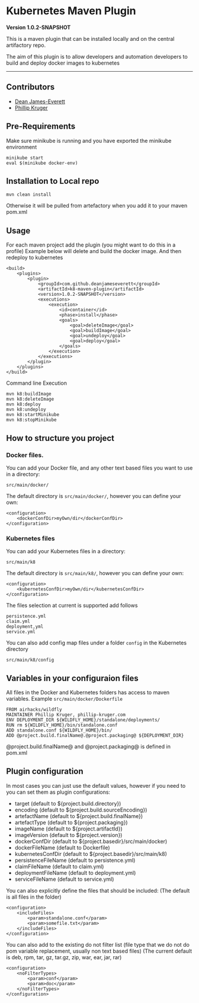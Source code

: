 # Kubernetes Maven Plugin

**Version 1.0.2-SNAPSHOT**

This is a maven plugin that can be installed locally and 
on the central artifactory repo.

The aim of this plugin is to allow developers and automation developers
to build and deploy docker images to kubernetes

---

## Contributors

* [Dean James-Everett](https://github.com/deanjameseverett)
* [Phillip Kruger](https://github.com/phillip-kruger)

## Pre-Requirements

Make sure minikube is running and you have exported the minikube environment

	minikube start	
	eval $(minikube docker-env)

## Installation to Local repo 

    mvn clean install

Otherwise it will be pulled from artefactory when you add it to your maven pom.xml

## Usage

For each maven project add the plugin (you might want to do this in a profile)
Example below will delete and build the docker image. And then redeploy to kubernetes
    
    <build>
        <plugins>
            <plugin>
                <groupId>com.github.deanjameseverett</groupId>
                <artifactId>k8-maven-plugin</artifactId>
                <version>1.0.2-SNAPSHOT</version>
                <executions>
                    <execution>
                        <id>container</id>
                        <phase>install</phase>
                        <goals>
                            <goal>deleteImage</goal>
                            <goal>buildImage</goal>
                            <goal>undeploy</goal>
                            <goal>deploy</goal>
                        </goals>
                    </execution>
                </executions>
            </plugin>
        </plugins>
    </build>

Command line Execution

    mvn k8:buildImage
    mvn k8:deleteImage
    mvn k8:deploy
    mvn k8:undeploy
    mvn k8:startMinikube
    mvn k8:stopMinikube
    
## How to structure you project

### Docker files.

You can add your Docker file, and any other text based files you want to use in a directory:

    src/main/docker/

The default directory is `src/main/docker/`, however you can define your own:

    <configuration>
        <dockerConfDir>myOwn/dir</dockerConfDir>
    </configuration>

### Kubernetes files

You can add your Kubernetes files in a directory:

    src/main/k8

The default directory is `src/main/k8/`, however you can define your own:

    <configuration>
        <kubernetesConfDir>myOwn/dir</kubernetesConfDir>
    </configuration>
    
The files selection at current is supported add follows

    persistence.yml
    claim.yml
    deployment,yml
    service.yml
    
You can also add config map files under a folder `config` in the Kubernetes directory

    src/main/k8/config
    
## Variables in your configuraion files

All files in the Docker and Kubernetes folders has access to maven variables. 
Example `src/main/docker/Dockerfile`

    FROM airhacks/wildfly
    MAINTAINER Phillip Kruger, phillip-kruger.com
    ENV DEPLOYMENT_DIR ${WILDFLY_HOME}/standalone/deployments/
    RUN rm ${WILDFLY_HOME}/bin/standalone.conf
    ADD standalone.conf ${WILDFLY_HOME}/bin/
    ADD @project.build.finalName@.@project.packaging@ ${DEPLOYMENT_DIR}

@project.build.finalName@ and @project.packaging@ is defined in pom.xml

## Plugin configuration

In most cases you can just use the default values, however if you need to you can set them as plugin configurations:

* target (default to ${project.build.directory})
* encoding (default to ${project.build.sourceEncoding})
* artefactName (default to ${project.build.finalName})
* artefactType (default to ${project.packaging})
* imageName (default to ${project.artifactId})
* imageVersion (default to ${project.version})
* dockerConfDir (default to ${project.basedir}/src/main/docker)
* dockerFileName (default to Dockerfile)
* kubernetesConfDir (default to ${project.basedir}/src/main/k8)
* persistenceFileName (default to persistence.yml)
* claimFileName (default to claim.yml)
* deploymentFileName (default to deployment.yml)
* serviceFileName (default to service.yml)

You can also explicitly define the files that should be included:
(The default is all files in the folder)

    <configuration>
        <includeFiles>
            <param>standalone.conf</param>
            <param>somefile.txt</param>
        </includeFiles>
    </configuration>

You can also add to the existing do not filter list (file type that we do not do pom variable replacement, usually non text based files)
(The current default is deb, rpm, tar, gz, tar.gz, zip, war, ear, jar, rar)

    <configuration>
        <noFilterTypes>
            <param>conf</param>
            <param>doc</param>
        </noFilterTypes>
    </configuration>


